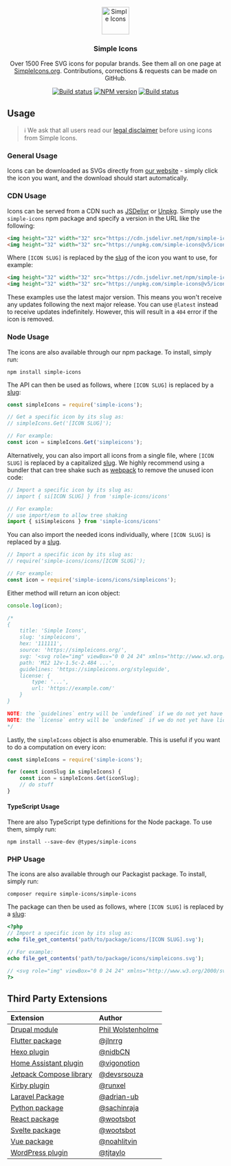 <p align="center">
<a href="https://simpleicons.org/">
<img src="https://simpleicons.org/icons/simpleicons.svg" alt="Simple Icons" width=64 height=64>
</a>
<h3 align="center">Simple Icons</h3>
<p align="center">
Over 1500 Free SVG icons for popular brands. See them all on one page at <a href="https://simpleicons.org">SimpleIcons.org</a>. Contributions, corrections & requests can be made on GitHub.</p>
</p>

<p align="center">
<a href="https://github.com/simple-icons/simple-icons/actions?query=workflow%3AVerify+branch%3Adevelop"><img src="https://img.shields.io/github/workflow/status/simple-icons/simple-icons/Verify/develop?logo=github" alt="Build status" /></a>
<a href="https://www.npmjs.com/package/simple-icons"><img src="https://img.shields.io/npm/v/simple-icons.svg?logo=npm" alt="NPM version" /></a>
<a href="https://packagist.org/packages/simple-icons/simple-icons"><img src="https://img.shields.io/packagist/v/simple-icons/simple-icons?logo=packagist&logoColor=white" alt="Build status" /></a>
</p>

## Usage

> :information_source: We ask that all users read our [legal disclaimer](./DISCLAIMER.md) before using icons from Simple Icons.

### General Usage

Icons can be downloaded as SVGs directly from [our website](https://simpleicons.org/) - simply click the icon you want, and the download should start automatically.

### CDN Usage

Icons can be served from a CDN such as [JSDelivr](https://www.jsdelivr.com/package/npm/simple-icons) or [Unpkg](https://unpkg.com/browse/simple-icons/). Simply use the `simple-icons` npm package and specify a version in the URL like the following:

```html
<img height="32" width="32" src="https://cdn.jsdelivr.net/npm/simple-icons@v5/icons/[ICON SLUG].svg" />
<img height="32" width="32" src="https://unpkg.com/simple-icons@v5/icons/[ICON SLUG].svg" />
```

Where `[ICON SLUG]` is replaced by the [slug] of the icon you want to use, for example:

```html
<img height="32" width="32" src="https://cdn.jsdelivr.net/npm/simple-icons@v5/icons/simpleicons.svg" />
<img height="32" width="32" src="https://unpkg.com/simple-icons@v5/icons/simpleicons.svg" />
```

These examples use the latest major version. This means you won't receive any updates following the next major release. You can use `@latest` instead to receive updates indefinitely. However, this will result in a `404` error if the icon is removed.

### Node Usage

The icons are also available through our npm package. To install, simply run:

```shell
npm install simple-icons
```

The API can then be used as follows, where `[ICON SLUG]` is replaced by a [slug]:

```javascript
const simpleIcons = require('simple-icons');

// Get a specific icon by its slug as:
// simpleIcons.Get('[ICON SLUG]');

// For example:
const icon = simpleIcons.Get('simpleicons');

```

Alternatively, you can also import all icons from a single file, where `[ICON SLUG]` is replaced by a capitalized [slug]. We highly recommend using a bundler that can tree shake such as [webpack](https://webpack.js.org/) to remove the unused icon code:
```javascript
// Import a specific icon by its slug as:
// import { si[ICON SLUG] } from 'simple-icons/icons'

// For example:
// use import/esm to allow tree shaking
import { siSimpleicons } from 'simple-icons/icons'
```

You can also import the needed icons individually, where `[ICON SLUG]` is replaced by a [slug].
```javascript
// Import a specific icon by its slug as:
// require('simple-icons/icons/[ICON SLUG]');

// For example:
const icon = require('simple-icons/icons/simpleicons');
```

Either method will return an icon object:

```javascript
console.log(icon);

/*
{
    title: 'Simple Icons',
    slug: 'simpleicons',
    hex: '111111',
    source: 'https://simpleicons.org/',
    svg: '<svg role="img" viewBox="0 0 24 24" xmlns="http://www.w3.org/2000/svg">...</svg>',
    path: 'M12 12v-1.5c-2.484 ...',
    guidelines: 'https://simpleicons.org/styleguide',
    license: {
        type: '...',
        url: 'https://example.com/'
    }
}

NOTE: the `guidelines` entry will be `undefined` if we do not yet have guidelines for the icon.
NOTE: the `license` entry will be `undefined` if we do not yet have license data for the icon.
*/
```

Lastly, the `simpleIcons` object is also enumerable.
This is useful if you want to do a computation on every icon:

```javascript
const simpleIcons = require('simple-icons');

for (const iconSlug in simpleIcons) {
    const icon = simpleIcons.Get(iconSlug);
    // do stuff
}
```

#### TypeScript Usage

There are also TypeScript type definitions for the Node package. To use them, simply run:

```shell
npm install --save-dev @types/simple-icons
```

### PHP Usage

The icons are also available through our Packagist package. To install, simply run:

```shell
composer require simple-icons/simple-icons
```

The package can then be used as follows, where `[ICON SLUG]` is replaced by a [slug]:

```php
<?php
// Import a specific icon by its slug as:
echo file_get_contents('path/to/package/icons/[ICON SLUG].svg');

// For example:
echo file_get_contents('path/to/package/icons/simpleicons.svg');

// <svg role="img" viewBox="0 0 24 24" xmlns="http://www.w3.org/2000/svg">...</svg>
?>
```

## Third Party Extensions

| Extension | Author |
| :--- | :--- |
| [Drupal module](https://www.drupal.org/project/simple_icons) | [Phil Wolstenholme](https://www.drupal.org/u/phil-wolstenholme) |
| [Flutter package](https://pub.dev/packages/simple_icons) | [@jlnrrg](https://jlnrrg.github.io/) |
| [Hexo plugin](https://github.com/nidbCN/hexo-simpleIcons) | [@nidbCN](https://github.com/nidbCN/) |
| [Home Assistant plugin](https://github.com/vigonotion/hass-simpleicons) | [@vigonotion](https://github.com/vigonotion/) |
| [Jetpack Compose library](https://github.com/DevSrSouza/compose-icons) | [@devsrsouza](https://github.com/devsrsouza/) |
| [Kirby plugin](https://github.com/runxel/kirby3-simpleicons) | [@runxel](https://github.com/runxel) |
| [Laravel Package](https://github.com/ublabs/blade-simple-icons) | [@adrian-ub](https://github.com/adrian-ub) |
| [Python package](https://github.com/sachinraja/simpleicons) | [@sachinraja](https://github.com/sachinraja) |
| [React package](https://github.com/icons-pack/react-simple-icons) | [@wootsbot](https://github.com/wootsbot) |
| [Svelte package](https://github.com/icons-pack/svelte-simple-icons) | [@wootsbot](https://github.com/wootsbot) |
| [Vue package](https://github.com/mainvest/vue-simple-icons) | [@noahlitvin](https://github.com/noahlitvin) |
| [WordPress plugin](https://wordpress.org/plugins/simple-icons/) | [@tjtaylo](https://github.com/tjtaylo) |

[slug]: ./slugs.md
